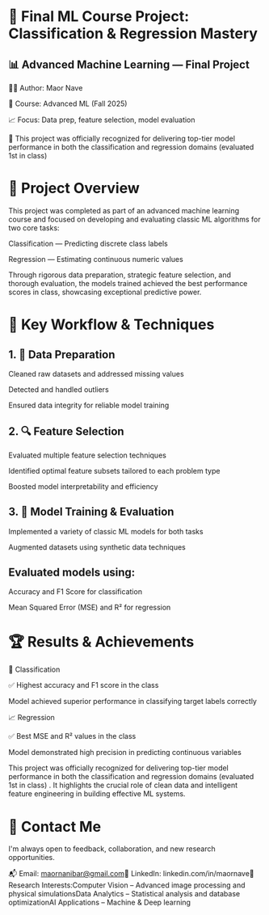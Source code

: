 # 🔬 Final ML Course Project: Classification & Regression Mastery

## 📊 Advanced Machine Learning — Final Project

👨‍💼 Author: Maor Nave

📂 Course: Advanced ML (Fall 2025)

📈 Focus: Data prep, feature selection, model evaluation

🤖 This project was officially recognized for delivering top-tier model performance in both the classification and regression domains (evaluated 1st in class)

# 📌 Project Overview

This project was completed as part of an advanced machine learning course and focused on developing and evaluating classic ML algorithms for two core tasks:

Classification — Predicting discrete class labels

Regression — Estimating continuous numeric values

Through rigorous data preparation, strategic feature selection, and thorough evaluation, the models trained achieved the best performance scores in class, showcasing exceptional predictive power.

# 📄 Key Workflow & Techniques

## 1. 📁 Data Preparation

Cleaned raw datasets and addressed missing values

Detected and handled outliers

Ensured data integrity for reliable model training

## 2. 🔍 Feature Selection

Evaluated multiple feature selection techniques

Identified optimal feature subsets tailored to each problem type

Boosted model interpretability and efficiency

## 3. 🔧 Model Training & Evaluation

Implemented a variety of classic ML models for both tasks

Augmented datasets using synthetic data techniques

## Evaluated models using:

Accuracy and F1 Score for classification

Mean Squared Error (MSE) and R² for regression

# 🏆 Results & Achievements

🔢 Classification

✅ Highest accuracy and F1 score in the class

Model achieved superior performance in classifying target labels correctly

📈 Regression

✅ Best MSE and R² values in the class

Model demonstrated high precision in predicting continuous variables

This project was officially recognized for delivering top-tier model performance in both the classification and regression domains (evaluated 1st in class) . It highlights the crucial role of clean data and intelligent feature engineering in building effective ML systems.

# 📧 Contact Me

I'm always open to feedback, collaboration, and new research opportunities.

📬 Email: maornanibar@gmail.com💬 LinkedIn: linkedin.com/in/maornave🧠 Research Interests:Computer Vision – Advanced image processing and physical simulationsData Analytics – Statistical analysis and database optimizationAI Applications – Machine & Deep learning

